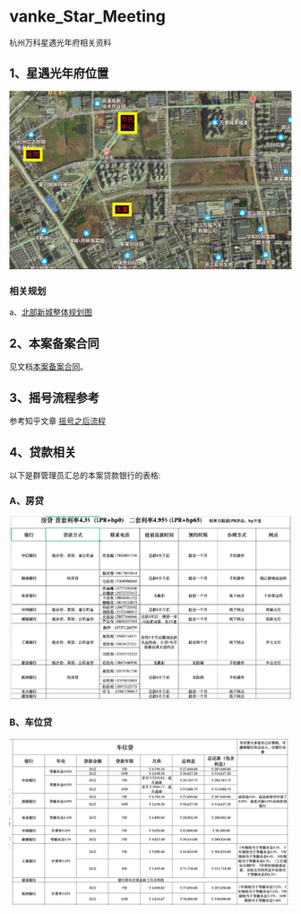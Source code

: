 # vanke_Star_Meeting
杭州万科星遇光年府相关资料


## 1、星遇光年府位置

![截屏2022-08-31 23.37.04](assets/%E6%88%AA%E5%B1%8F2022-08-31%2023.37.04.png)
###     相关规划
a、[北部新城整体规划图](北部新城详细规划图.jpg)

## 2、本案备案合同
见文档[本案备案合同](本案备案合同.pdf)。
    
## 3、摇号流程参考
参考知乎文章 [摇号之后流程](https://zhuanlan.zhihu.com/p/399411686?utm_medium=social&utm_oi=802356528442118144&utm_psn=1548270351741841408&utm_source=wechat_session&wechatShare=2&s_r=0)
    
    
## 4、贷款相关
以下是群管理员汇总的本案贷款银行的表格:
### A、房贷
![截屏2022-08-31 23.54.48](assets/%E6%88%AA%E5%B1%8F2022-08-31%2023.54.48.png)
### B、车位贷
![截屏2022-08-31 23.56.23](assets/%E6%88%AA%E5%B1%8F2022-08-31%2023.56.23.png)
